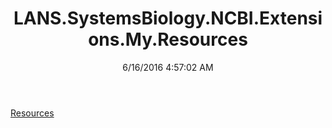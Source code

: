 ﻿---
title: LANS.SystemsBiology.NCBI.Extensions.My.Resources
date: 6/16/2016 4:57:02 AM
---

[Resources](T-LANS.SystemsBiology.NCBI.Extensions.My.Resources.Resources.html)
